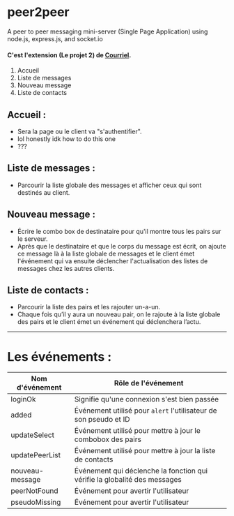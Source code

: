 # peer2peer
A peer to peer messaging mini-server (Single Page Application) using node.js, express.js, and socket.io

#### C'est l'extension (Le projet 2) de [Courriel](https://github.com/zenAndroid/courriel).

1. Accueil
2. Liste de messages
3. Nouveau message
4. Liste de contacts


## Accueil :

- Sera la page ou le client va "s'authentifier".
- lol honestly idk how to do this one
- ???



## Liste de messages :

- Parcourir la liste globale des messages et afficher ceux qui sont destinés au client.


## Nouveau message :

- Écrire le combo box de destinataire pour qu'il montre tous les pairs sur le serveur.
- Après que le destinataire et que le corps du message est écrit, on ajoute ce message là à la liste globale de messages et le client émet l'événement qui va ensuite déclencher l'actualisation des listes de messages chez les autres clients.


## Liste de contacts :
- Parcourir la liste des pairs et les rajouter un-a-un.
- Chaque fois qu’il y aura un nouveau pair, on le rajoute à la liste globale des pairs et le client émet un événement qui déclenchera l’actu.

---

# Les événements :

| Nom d'événement | Rôle de l'événement                                                         |
| --------------- | --------------------------------------------------------------------------- |
| loginOk         | Signifie qu'une connexion s'est bien passée                                 |
| added           | Événement utilisé pour `alert` l'utilisateur de son pseudo et ID            |
| updateSelect    | Événement utilisé pour mettre à jour le combobox des pairs                  |
| updatePeerList  | Événement utilisé pour mettre à jour la liste de contacts                   |
| nouveau-message | Événement qui déclenche la fonction qui vérifie la globalité des messages   |
| peerNotFound    | Événement pour avertir l'utilisateur                                        |
| pseudoMissing   | Événement pour avertir l'utilisateur                                        |
